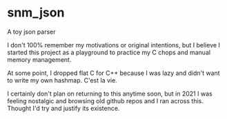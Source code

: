 # snm_json

A toy json parser

I don't 100% remember my motivations or original intentions, but I believe I started this project as a playground to practice my C chops and manual memory management.

At some point, I dropped flat C for C++ because I was lazy and didn't want to write my own hashmap. C'est la vie.

I certainly don't plan on returning to this anytime soon, but in 2021 I was feeling nostalgic and browsing old github repos and I ran across this. Thought I'd try and justify its existence.
